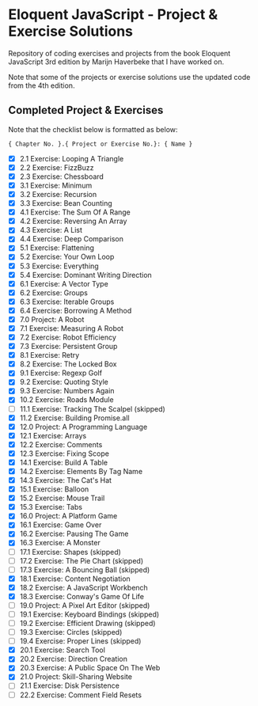 # Eloquent JavaScript - Project & Exercise Solutions

Repository of coding exercises and projects from the book Eloquent JavaScript 3rd edition by Marijn Haverbeke that I have worked on.

Note that some of the projects or exercise solutions use the updated code from the 4th edition.

## Completed Project & Exercises

Note that the checklist below is formatted as below:

```
{ Chapter No. }.{ Project or Exercise No.}: { Name }
```

- [x] 2.1 Exercise: Looping A Triangle
- [x] 2.2 Exercise: FizzBuzz
- [x] 2.3 Exercise: Chessboard
- [x] 3.1 Exercise: Minimum
- [x] 3.2 Exercise: Recursion
- [x] 3.3 Exercise: Bean Counting
- [x] 4.1 Exercise: The Sum Of A Range
- [x] 4.2 Exercise: Reversing An Array
- [x] 4.3 Exercise: A List
- [x] 4.4 Exercise: Deep Comparison
- [x] 5.1 Exercise: Flattening
- [x] 5.2 Exercise: Your Own Loop
- [x] 5.3 Exercise: Everything
- [x] 5.4 Exercise: Dominant Writing Direction
- [x] 6.1 Exercise: A Vector Type
- [x] 6.2 Exercise: Groups
- [x] 6.3 Exercise: Iterable Groups
- [x] 6.4 Exercise: Borrowing A Method
- [x] 7.0 Project: A Robot
- [x] 7.1 Exercise: Measuring A Robot
- [x] 7.2 Exercise: Robot Efficiency
- [x] 7.3 Exercise: Persistent Group
- [x] 8.1 Exercise: Retry
- [x] 8.2 Exercise: The Locked Box
- [x] 9.1 Exercise: Regexp Golf
- [x] 9.2 Exercise: Quoting Style
- [x] 9.3 Exercise: Numbers Again
- [x] 10.2 Exercise: Roads Module
- [ ] 11.1 Exercise: Tracking The Scalpel (skipped)
- [x] 11.2 Exercise: Building Promise.all
- [x] 12.0 Project: A Programming Language
- [x] 12.1 Exercise: Arrays
- [x] 12.2 Exercise: Comments
- [x] 12.3 Exercise: Fixing Scope
- [x] 14.1 Exercise: Build A Table
- [x] 14.2 Exercise: Elements By Tag Name
- [x] 14.3 Exercise: The Cat's Hat
- [x] 15.1 Exercise: Balloon
- [x] 15.2 Exercise: Mouse Trail
- [x] 15.3 Exercise: Tabs
- [x] 16.0 Project: A Platform Game
- [x] 16.1 Exercise: Game Over
- [x] 16.2 Exercise: Pausing The Game
- [x] 16.3 Exercise: A Monster
- [ ] 17.1 Exercise: Shapes (skipped)
- [ ] 17.2 Exercise: The Pie Chart (skipped)
- [ ] 17.3 Exercise: A Bouncing Ball (skipped)
- [x] 18.1 Exercise: Content Negotiation
- [x] 18.2 Exercise: A JavaScript Workbench
- [x] 18.3 Exercise: Conway's Game Of Life
- [ ] 19.0 Project: A Pixel Art Editor (skipped)
- [ ] 19.1 Exercise: Keyboard Bindings (skipped)
- [ ] 19.2 Exercise: Efficient Drawing (skipped)
- [ ] 19.3 Exercise: Circles (skipped)
- [ ] 19.4 Exercise: Proper Lines (skipped)
- [x] 20.1 Exercise: Search Tool
- [x] 20.2 Exercise: Direction Creation
- [x] 20.3 Exercise: A Public Space On The Web
- [x] 21.0 Project: Skill-Sharing Website
- [ ] 21.1 Exercise: Disk Persistence
- [ ] 22.2 Exercise: Comment Field Resets
